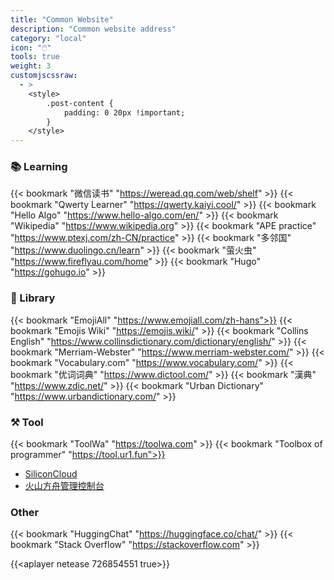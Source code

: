 ```yaml
---
title: "Common Website"
description: "Common website address"
category: "local"
icon: "🖱️"
tools: true
weight: 3
customjscssraw: 
  - >
    <style>
        .post-content {
            padding: 0 20px !important; 
        }
    </style>
---
```


### 📚 Learning

{{< bookmark "微信读书" "https://weread.qq.com/web/shelf" >}}
{{< bookmark "Qwerty Learner" "https://qwerty.kaiyi.cool/" >}}
{{< bookmark "Hello Algo" "https://www.hello-algo.com/en/" >}}
{{< bookmark "Wikipedia" "https://www.wikipedia.org" >}}
{{< bookmark "APE practice" "https://www.ptexj.com/zh-CN/practice" >}}
{{< bookmark "多邻国" "https://www.duolingo.cn/learn" >}}
{{< bookmark "萤火虫" "https://www.fireflyau.com/home" >}}
{{< bookmark "Hugo" "https://gohugo.io" >}}

### 💪 Library

{{< bookmark "EmojiAll" "https://www.emojiall.com/zh-hans">}}
{{< bookmark "Emojis Wiki" "https://emojis.wiki/" >}}
{{< bookmark "Collins English" "https://www.collinsdictionary.com/dictionary/english/" >}}
{{< bookmark "Merriam-Webster" "https://www.merriam-webster.com/" >}}
{{< bookmark "Vocabulary.com" "https://www.vocabulary.com/" >}}
{{< bookmark "优词词典" "https://www.dictool.com/" >}}
{{< bookmark "漢典" "https://www.zdic.net/" >}}
{{< bookmark "Urban Dictionary" "https://www.urbandictionary.com/" >}}

### ⚒️ Tool

{{< bookmark "ToolWa" "https://toolwa.com" >}}
{{< bookmark "Toolbox of programmer" "https://tool.ur1.fun">}}
- [SiliconCloud](https://cloud.siliconflow.cn/models)
- [火山方舟管理控制台](https://console.volcengine.com/ark/region:ark+cn-beijing/model?vendor=Bytedance&view=LIST_VIEW)


### Other

{{< bookmark "HuggingChat" "https://huggingface.co/chat/" >}}
{{< bookmark "Stack Overflow" "https://stackoverflow.com" >}}

<!-- {{<aplayer tencent 5348146338 true>}} -->
{{<aplayer netease 726854551 true>}}
